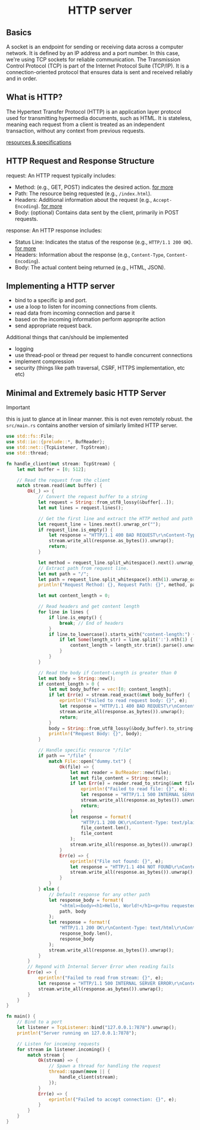 <div align="center">
   <h1>HTTP server</h1>
</div>

## Basics

A socket is an endpoint for sending or receiving data across a computer
network. It is defined by an IP address and a port number. In this case,
we're using TCP sockets for reliable communication. The Transmission Control
Protocol (TCP) is part of the Internet Protocol Suite (TCP/IP). It is a
connection-oriented protocol that ensures data is sent and received reliably and
in order.

## What is HTTP?

The Hypertext Transfer Protocol (HTTP) is an application layer protocol used
for transmitting hypermedia documents, such as HTML. It is stateless, meaning
each request from a client is treated as an independent transaction, without any
context from previous requests.

[resources & specifications](https://developer.mozilla.org/en-US/docs/Web/HTTP/Resources_and_specifications)

## HTTP Request and Response Structure

request: An HTTP request typically includes:
- Method: (e.g., GET, POST) indicates the desired action. [for more](https://developer.mozilla.org/en-US/docs/Web/HTTP/Methods)
- Path: The resource being requested (e.g., `/index.html`).
- Headers: Additional information about the request (e.g., `Accept-Encoding`). [for more](https://developer.mozilla.org/en-US/docs/Web/HTTP/Headers)
- Body: (optional) Contains data sent by the client, primarily in POST requests.

response: An HTTP response includes:
- Status Line: Indicates the status of the response (e.g., `HTTP/1.1 200 OK`). [for more](https://developer.mozilla.org/en-US/docs/Web/HTTP/Status)
- Headers: Information about the response (e.g., `Content-Type`, `Content-Encoding`).
- Body: The actual content being returned (e.g., HTML, JSON).

## Implementing a HTTP server

- bind to a specific ip and port.
- use a loop to listen for incoming connections from clients.
- read data from incoming connection and parse it
- based on the incoming information perform approprite action
- send appropriate request back.

Additional things that can/should be implemented

- logging
- use thread-pool or thread per request to handle concurrent connections
- implement compression
- security (things like path traversal, CSRF, HTTPS implementation, etc etc)

## Minimal and Extremely basic HTTP Server

> [!IMPORTANT]
> this is just to glance at in linear manner. this is not even remotely robust.
> the `src/main.rs` contains another version of similarly limited HTTP server.

```rust
use std::fs::File;
use std::io::{prelude::*, BufReader};
use std::net::{TcpListener, TcpStream};
use std::thread;

fn handle_client(mut stream: TcpStream) {
    let mut buffer = [0; 512];

    // Read the request from the client
    match stream.read(&mut buffer) {
        Ok(_) => {
            // Convert the request buffer to a string
            let request = String::from_utf8_lossy(&buffer[..]);
            let mut lines = request.lines();

            // Get the first line and extract the HTTP method and path
            let request_line = lines.next().unwrap_or("");
            if request_line.is_empty() {
                let response = "HTTP/1.1 400 BAD REQUEST\r\nContent-Type: text/plain\r\n\r\nBad Request";
                stream.write_all(response.as_bytes()).unwrap();
                return;
            }

            let method = request_line.split_whitespace().next().unwrap_or("");
            // Extract path from request line.
            let mut path = "/";
            let path = request_line.split_whitespace().nth(1).unwrap_or("/");
            println!("Request Method: {}, Request Path: {}", method, path);

            let mut content_length = 0;

            // Read headers and get content length
            for line in lines {
                if line.is_empty() {
                    break; // End of headers
                }
                if line.to_lowercase().starts_with("content-length:") {
                    if let Some(length_str) = line.split(':').nth(1) {
                        content_length = length_str.trim().parse().unwrap_or(0);
                    }
                }
            }

            // Read the body if Content-Length is greater than 0
            let mut body = String::new();
            if content_length > 0 {
                let mut body_buffer = vec![0; content_length];
                if let Err(e) = stream.read_exact(&mut body_buffer) {
                    eprintln!("Failed to read request body: {}", e);
                    let response = "HTTP/1.1 400 BAD REQUEST\r\nContent-Type: text/plain\r\n\r\nFailed to read request body";
                    stream.write_all(response.as_bytes()).unwrap();
                    return;
                }
                body = String::from_utf8_lossy(&body_buffer).to_string();
                println!("Request Body: {}", body);
            }

            // Handle specific resource "/file"
            if path == "/file" {
                match File::open("dummy.txt") {
                    Ok(file) => {
                        let mut reader = BufReader::new(file);
                        let mut file_content = String::new();
                        if let Err(e) = reader.read_to_string(&mut file_content) {
                            eprintln!("Failed to read file: {}", e);
                            let response = "HTTP/1.1 500 INTERNAL SERVER ERROR\r\nContent-Type: text/plain\r\n\r\nFailed to read file";
                            stream.write_all(response.as_bytes()).unwrap();
                            return;
                        }
                        let response = format!(
                            "HTTP/1.1 200 OK\r\nContent-Type: text/plain\r\nContent-Length: {}\r\n\r\n{}",
                            file_content.len(),
                            file_content
                        );
                        stream.write_all(response.as_bytes()).unwrap();
                    }
                    Err(e) => {
                        eprintln!("File not found: {}", e);
                        let response = "HTTP/1.1 404 NOT FOUND\r\nContent-Type: text/plain\r\n\r\nFile not found";
                        stream.write_all(response.as_bytes()).unwrap();
                    }
                }
            } else {
                // Default response for any other path
                let response_body = format!(
                    "<html><body><h1>Hello, World!</h1><p>You requested the path: {}</p><h2>Request Body:</h2><pre>{}</pre></body></html>",
                    path, body
                );
                let response = format!(
                    "HTTP/1.1 200 OK\r\nContent-Type: text/html\r\nContent-Length: {}\r\n\r\n{}",
                    response_body.len(),
                    response_body
                );
                stream.write_all(response.as_bytes()).unwrap();
            }
        }
        // Repond with Internal Server Error when reading fails
        Err(e) => {
            eprintln!("Failed to read from stream: {}", e);
            let response = "HTTP/1.1 500 INTERNAL SERVER ERROR\r\nContent-Type: text/plain\r\n\r\nFailed to read request";
            stream.write_all(response.as_bytes()).unwrap();
        }
    }
}

fn main() {
    // Bind to a port
    let listener = TcpListener::bind("127.0.0.1:7878").unwrap();
    println!("Server running on 127.0.0.1:7878");

    // Listen for incoming requests
    for stream in listener.incoming() {
        match stream {
            Ok(stream) => {
                // Spawn a thread for handling the request
                thread::spawn(move || {
                    handle_client(stream);
                });
            }
            Err(e) => {
                eprintln!("Failed to accept connection: {}", e);
            }
        }
    }
}
```
